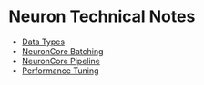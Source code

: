 # Neuron Technical Notes

* [Data Types](./data-types.md) 
* [NeuronCore Batching](./neuroncore-batching.md) 
* [NeuronCore Pipeline](./neuroncore-pipeline.md)
* [Performance Tuning](./performance-tuning.md)
